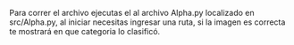 Para correr el archivo ejecutas el al archivo Alpha.py localizado en src/Alpha.py, al iniciar necesitas ingresar una ruta, si la imagen es correcta
 te mostrará en que categoria lo clasificó.
